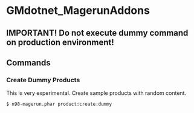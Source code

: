 GMdotnet_MagerunAddons
=======================

## IMPORTANT! Do not execute dummy command on production environment!

## Commands

### Create Dummy Products ###

This is very experimental. Create sample products with random content.

    $ n98-magerun.phar product:create:dummy